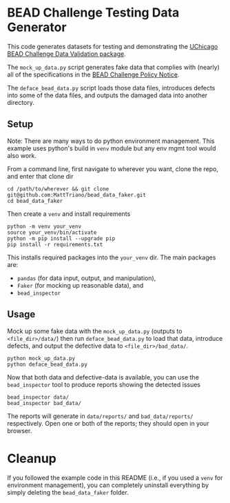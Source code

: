 # BEAD Challenge Testing Data Generator

This code generates datasets for testing and demonstrating the [UChicago BEAD Challenge Data Validation package](https://github.com/uchicago-dsi/uchicago-bead-challenge-validation-tool).

The `mock_up_data.py` script generates fake data that complies with (nearly) all of the specifications in the [BEAD Challenge Policy Notice](https://www.ntia.gov/sites/default/files/2023-11/bead_challenge_process_policy_notice.pdf#page=23).

The `deface_bead_data.py` script loads those data files, introduces defects into some of the data files, and outputs the damaged data into another directory.

## Setup

Note: There are many ways to do python environment management. This example uses python's build in `venv` module but any env mgmt tool would also work.

From a command line, first navigate to wherever you want, clone the repo, and enter that clone dir

```console
cd /path/to/wherever && git clone git@github.com:MattTriano/bead_data_faker.git
cd bead_data_faker
```

Then create a `venv` and install requirements
```
python -m venv your_venv
source your_venv/bin/activate
python -m pip install --upgrade pip
pip install -r requirements.txt
```

This installs required packages into the `your_venv` dir. The main packages are:
* `pandas` (for data input, output, and manipulation),
* `Faker` (for mocking up reasonable data), and
* `bead_inspector`


## Usage

Mock up some fake data with the `mock_up_data.py` (outputs to `<file_dir>/data/`) then run `deface_bead_data.py` to load that data, introduce defects, and output the defective data to `<file_dir>/bad_data/`.

```console
python mock_up_data.py
python deface_bead_data.py
```

Now that both data and defective-data is available, you can use the `bead_inspector` tool to produce reports showing the detected issues

```console
bead_inspector data/
bead_inspector bad_data/
```

The reports will generate in `data/reports/` and `bad_data/reports/` respectively. Open one or both of the reports; they should open in your browser.


# Cleanup

If you followed the example code in this README (i.e., if you used a `venv` for environment management), you can completely uninstall everything by simply deleting the `bead_data_faker` folder.

